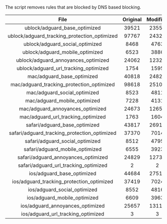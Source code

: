 The script removes rules that are blocked by DNS based blocking.


| File | Original | Modified |
|:----:|:-----:|:-----:|
| ublock/adguard_base_optimized | 39521 | 23557 |
| ublock/adguard_tracking_protection_optimized | 97767 | 24327 |
| ublock/adguard_social_optimized | 8468 | 4763 |
| ublock/adguard_mobile_optimized | 6523 | 3886 |
| ublock/adguard_annoyances_optimized | 24062 | 12324 |
| ublock/adguard_url_tracking_optimized | 1754 | 1595 |
| mac/adguard_base_optimized | 40818 | 24823 |
| mac/adguard_tracking_protection_optimized | 98618 | 25105 |
| mac/adguard_social_optimized | 8523 | 4811 |
| mac/adguard_mobile_optimized | 7228 | 4131 |
| mac/adguard_annoyances_optimized | 24673 | 12656 |
| mac/adguard_url_tracking_optimized | 1763 | 1604 |
| safari/adguard_base_optimized | 43817 | 26912 |
| safari/adguard_tracking_protection_optimized | 37370 | 7014 |
| safari/adguard_social_optimized | 8512 | 4795 |
| safari/adguard_mobile_optimized | 6555 | 3923 |
| safari/adguard_annoyances_optimized | 24829 | 12736 |
| safari/adguard_url_tracking_optimized | 2 | 2 |
| ios/adguard_base_optimized | 44684 | 27513 |
| ios/adguard_tracking_protection_optimized | 37419 | 7024 |
| ios/adguard_social_optimized | 8552 | 4816 |
| ios/adguard_mobile_optimized | 6609 | 3963 |
| ios/adguard_annoyances_optimized | 25657 | 13118 |
| ios/adguard_url_tracking_optimized | 3 | 3 |